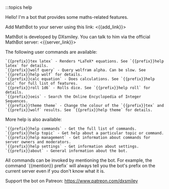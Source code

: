 :::topics help

Hello! I'm a bot that provides some maths-related features.

Add MathBot to your server using this link: <{{add_link}}>

MathBot is developed by DXsmiley. You can talk to him via the official MathBot server: <{{server_link}}>

The following user commands are available:

	`{{prefix}}tex latex` - Renders *LaTeX* equations. See `{{prefix}}help latex` for details.
	`{{prefix}}wolf query` - Query wolfram alpha. Can be slow. See `{{prefix}}help wolf` for details.
	`{{prefix}}calc equation` - Does calculations. See `{{prefix}}help calc` for full list of features.
	`{{prefix}}roll 1d6` - Rolls dice. See `{{prefix}}help roll` for details.
	`{{prefix}}oeis` - Search the Online Encyclopedia of Integer Sequences.
	`{{prefix}}theme theme` - Change the colour of the `{{prefix}}tex` and `{{prefix}}wolf` results. See `{{prefix}}help theme` for details.

More help is also available:

	`{{prefix}}help commands` - Get the full list of commands.
	`{{prefix}}help topic` - Get help about a particular topic or command.
	`{{prefix}}help management` - Get information about commands for server owners and moderators.
	`{{prefix}}help settings` - Get information about settings.
	`{{prefix}}about` - General information about the bot.

All commands can be invoked by mentioning the bot. For example, the command \`{{mention}} prefix\` will always tell you the bot's prefix on the current server even if you don't know what it is.

Support the bot on Patreon: https://www.patreon.com/dxsmiley
